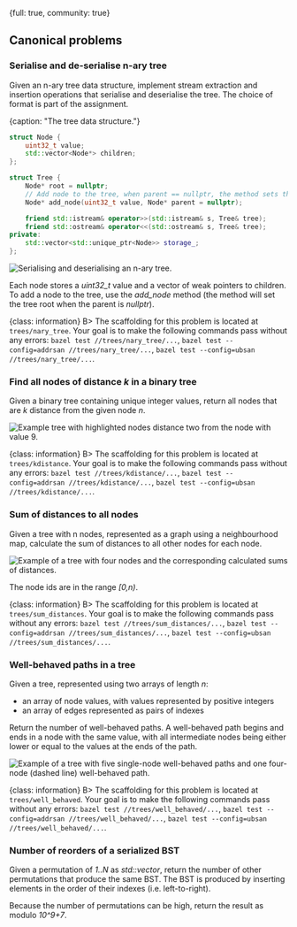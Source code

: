 {full: true, community: true}
## Canonical problems

### Serialise and de-serialise n-ary tree

Given an n-ary tree data structure, implement stream extraction and insertion operations that serialise and deserialise the tree. The choice of format is part of the assignment.

{caption: "The tree data structure."}
```cpp
struct Node {
    uint32_t value;
    std::vector<Node*> children;
};

struct Tree {
    Node* root = nullptr;
    // Add node to the tree, when parent == nullptr, the method sets the tree root
    Node* add_node(uint32_t value, Node* parent = nullptr);

    friend std::istream& operator>>(std::istream& s, Tree& tree);
    friend std::ostream& operator<<(std::ostream& s, Tree& tree);
private: 
    std::vector<std::unique_ptr<Node>> storage_;
};
```

![Serialising and deserialising an n-ary tree.](trees/serialize.png)

Each node stores a *uint32_t* value and a vector of weak pointers to children. To add a node to the tree, use the *add_node* method (the method will set the tree root when the parent is *nullptr*).

{class: information}
B> The scaffolding for this problem is located at `trees/nary_tree`. Your goal is to make the following commands pass without any errors: `bazel test //trees/nary_tree/...`, `bazel test --config=addrsan //trees/nary_tree/...`, `bazel test --config=ubsan //trees/nary_tree/...`.

### Find all nodes of distance *k* in a binary tree

Given a binary tree containing unique integer values, return all nodes that are *k* distance from the given node *n*.

![Example tree with highlighted nodes distance two from the node with value *9*.](trees/kdistance.png)

{class: information}
B> The scaffolding for this problem is located at `trees/kdistance`. Your goal is to make the following commands pass without any errors: `bazel test //trees/kdistance/...`, `bazel test --config=addrsan //trees/kdistance/...`, `bazel test --config=ubsan //trees/kdistance/...`.

### Sum of distances to all nodes

Given a tree with n nodes, represented as a graph using a neighbourhood map, calculate the sum of distances to all other nodes for each node.

![Example of a tree with four nodes and the corresponding calculated sums of distances.](trees/sum_of_distances.png)

The node ids are in the range *\[0,n\)*.

{class: information}
B> The scaffolding for this problem is located at `trees/sum_distances`. Your goal is to make the following commands pass without any errors: `bazel test //trees/sum_distances/...`, `bazel test --config=addrsan //trees/sum_distances/...`, `bazel test --config=ubsan //trees/sum_distances/...`.

### Well-behaved paths in a tree

Given a tree, represented using two arrays of length *n*:

- an array of node values, with values represented by positive integers
- an array of edges represented as pairs of indexes

Return the number of well-behaved paths. A well-behaved path begins and ends in a node with the same value, with all intermediate nodes being either lower or equal to the values at the ends of the path.

![Example of a tree with five single-node well-behaved paths and one four-node (dashed line) well-behaved path.](trees/well_behaved.png)

{class: information}
B> The scaffolding for this problem is located at `trees/well_behaved`. Your goal is to make the following commands pass without any errors: `bazel test //trees/well_behaved/...`, `bazel test --config=addrsan //trees/well_behaved/...`, `bazel test --config=ubsan //trees/well_behaved/...`.

### Number of reorders of a serialized BST

Given a permutation of *1..N* as *std::vector<int>*, return the number of other permutations that produce the same BST. The BST is produced by inserting elements in the order of their indexes (i.e. left-to-right).

Because the number of permutations can be high, return the result as modulo *10^9+7*.


